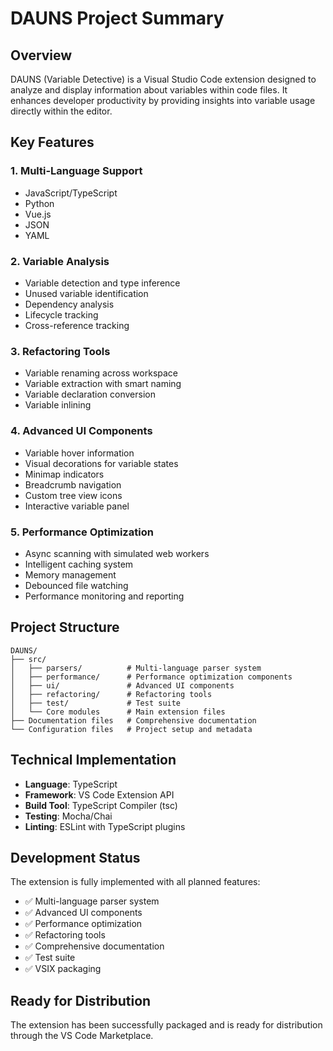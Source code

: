 # DAUNS Project Summary

## Overview

DAUNS (Variable Detective) is a Visual Studio Code extension designed to analyze and display information about variables within code files. It enhances developer productivity by providing insights into variable usage directly within the editor.

## Key Features

### 1. Multi-Language Support

- JavaScript/TypeScript
- Python
- Vue.js
- JSON
- YAML

### 2. Variable Analysis

- Variable detection and type inference
- Unused variable identification
- Dependency analysis
- Lifecycle tracking
- Cross-reference tracking

### 3. Refactoring Tools

- Variable renaming across workspace
- Variable extraction with smart naming
- Variable declaration conversion
- Variable inlining

### 4. Advanced UI Components

- Variable hover information
- Visual decorations for variable states
- Minimap indicators
- Breadcrumb navigation
- Custom tree view icons
- Interactive variable panel

### 5. Performance Optimization

- Async scanning with simulated web workers
- Intelligent caching system
- Memory management
- Debounced file watching
- Performance monitoring and reporting

## Project Structure

```
DAUNS/
├── src/
│   ├── parsers/          # Multi-language parser system
│   ├── performance/      # Performance optimization components
│   ├── ui/               # Advanced UI components
│   ├── refactoring/      # Refactoring tools
│   ├── test/             # Test suite
│   └── Core modules      # Main extension files
├── Documentation files   # Comprehensive documentation
└── Configuration files   # Project setup and metadata
```

## Technical Implementation

- **Language**: TypeScript
- **Framework**: VS Code Extension API
- **Build Tool**: TypeScript Compiler (tsc)
- **Testing**: Mocha/Chai
- **Linting**: ESLint with TypeScript plugins

## Development Status

The extension is fully implemented with all planned features:

- ✅ Multi-language parser system
- ✅ Advanced UI components
- ✅ Performance optimization
- ✅ Refactoring tools
- ✅ Comprehensive documentation
- ✅ Test suite
- ✅ VSIX packaging

## Ready for Distribution

The extension has been successfully packaged and is ready for distribution through the VS Code Marketplace.
